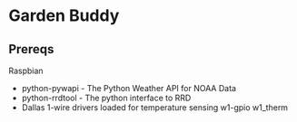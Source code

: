 # Garden Buddy

## Prereqs
Raspbian

- python-pywapi - The Python Weather API for NOAA Data
- python-rrdtool - The python interface to RRD
- Dallas 1-wire drivers loaded for temperature sensing
w1-gpio w1_therm
